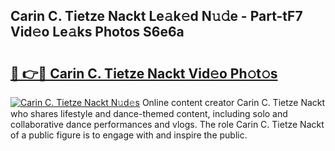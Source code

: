 ## Carin C. Tietze Nackt Le𝚊k𝚎d N𝚞𝚍e - Part-tF7 Vid𝚎o Le𝚊ks Photos S6e6a

# <h2><a href="http://fb5j63.evod.top/?m=Carin+C.+Tietze+Nackt">🔗 👉🔴 Carin C. Tietze Nackt Vid𝚎o Ph𝚘t𝚘s</a></h2>

[![Carin C. Tietze Nackt N𝚞d𝚎s](https://i.imgur.com/8V9OHl7.gif)](http://fb5j63.evod.top/?m=Carin+C.+Tietze+Nackt)
Online content creator Carin C. Tietze Nackt who shares lifestyle and dance-themed content, including solo and collaborative dance performances and vlogs. The role Carin C. Tietze Nackt of a public figure is to engage with and inspire the public. 
